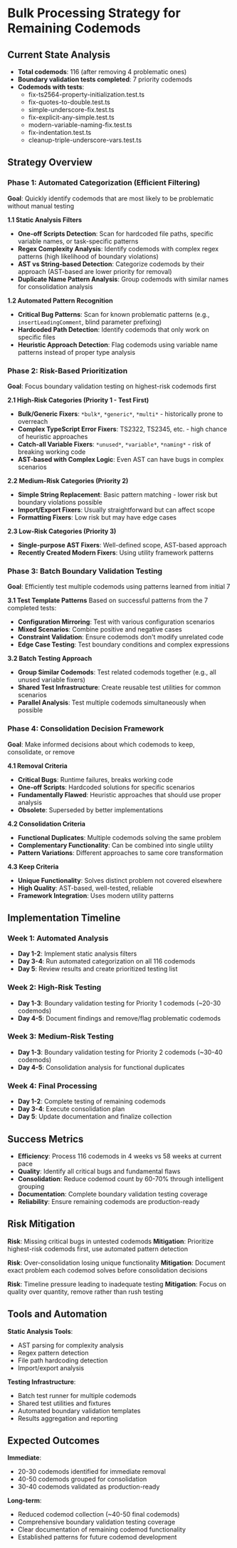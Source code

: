 # Bulk Processing Strategy for Remaining Codemods

## Current State Analysis

- **Total codemods**: 116 (after removing 4 problematic ones)
- **Boundary validation tests completed**: 7 priority codemods
- **Codemods with tests**: 
  - fix-ts2564-property-initialization.test.ts
  - fix-quotes-to-double.test.ts  
  - simple-underscore-fix.test.ts
  - fix-explicit-any-simple.test.ts
  - modern-variable-naming-fix.test.ts
  - fix-indentation.test.ts
  - cleanup-triple-underscore-vars.test.ts

## Strategy Overview

### Phase 1: Automated Categorization (Efficient Filtering)
**Goal**: Quickly identify codemods that are most likely to be problematic without manual testing

**1.1 Static Analysis Filters**
- **One-off Scripts Detection**: Scan for hardcoded file paths, specific variable names, or task-specific patterns
- **Regex Complexity Analysis**: Identify codemods with complex regex patterns (high likelihood of boundary violations)
- **AST vs String-based Detection**: Categorize codemods by their approach (AST-based are lower priority for removal)
- **Duplicate Name Pattern Analysis**: Group codemods with similar names for consolidation analysis

**1.2 Automated Pattern Recognition**
- **Critical Bug Patterns**: Scan for known problematic patterns (e.g., `insertLeadingComment`, blind parameter prefixing)
- **Hardcoded Path Detection**: Identify codemods that only work on specific files
- **Heuristic Approach Detection**: Flag codemods using variable name patterns instead of proper type analysis

### Phase 2: Risk-Based Prioritization
**Goal**: Focus boundary validation testing on highest-risk codemods first

**2.1 High-Risk Categories (Priority 1 - Test First)**
- **Bulk/Generic Fixers**: `*bulk*`, `*generic*`, `*multi*` - historically prone to overreach
- **Complex TypeScript Error Fixers**: TS2322, TS2345, etc. - high chance of heuristic approaches
- **Catch-all Variable Fixers**: `*unused*`, `*variable*`, `*naming*` - risk of breaking working code
- **AST-based with Complex Logic**: Even AST can have bugs in complex scenarios

**2.2 Medium-Risk Categories (Priority 2)**
- **Simple String Replacement**: Basic pattern matching - lower risk but boundary violations possible
- **Import/Export Fixers**: Usually straightforward but can affect scope
- **Formatting Fixers**: Low risk but may have edge cases

**2.3 Low-Risk Categories (Priority 3)**
- **Single-purpose AST Fixers**: Well-defined scope, AST-based approach
- **Recently Created Modern Fixers**: Using utility framework patterns

### Phase 3: Batch Boundary Validation Testing
**Goal**: Efficiently test multiple codemods using patterns learned from initial 7

**3.1 Test Template Patterns**
Based on successful patterns from the 7 completed tests:
- **Configuration Mirroring**: Test with various configuration scenarios
- **Mixed Scenarios**: Combine positive and negative cases
- **Constraint Validation**: Ensure codemods don't modify unrelated code
- **Edge Case Testing**: Test boundary conditions and complex expressions

**3.2 Batch Testing Approach**
- **Group Similar Codemods**: Test related codemods together (e.g., all unused variable fixers)
- **Shared Test Infrastructure**: Create reusable test utilities for common scenarios
- **Parallel Analysis**: Test multiple codemods simultaneously when possible

### Phase 4: Consolidation Decision Framework
**Goal**: Make informed decisions about which codemods to keep, consolidate, or remove

**4.1 Removal Criteria**
- **Critical Bugs**: Runtime failures, breaks working code
- **One-off Scripts**: Hardcoded solutions for specific scenarios
- **Fundamentally Flawed**: Heuristic approaches that should use proper analysis
- **Obsolete**: Superseded by better implementations

**4.2 Consolidation Criteria**
- **Functional Duplicates**: Multiple codemods solving the same problem
- **Complementary Functionality**: Can be combined into single utility
- **Pattern Variations**: Different approaches to same core transformation

**4.3 Keep Criteria**
- **Unique Functionality**: Solves distinct problem not covered elsewhere
- **High Quality**: AST-based, well-tested, reliable
- **Framework Integration**: Uses modern utility patterns

## Implementation Timeline

### Week 1: Automated Analysis
- **Day 1-2**: Implement static analysis filters
- **Day 3-4**: Run automated categorization on all 116 codemods
- **Day 5**: Review results and create prioritized testing list

### Week 2: High-Risk Testing
- **Day 1-3**: Boundary validation testing for Priority 1 codemods (~20-30 codemods)
- **Day 4-5**: Document findings and remove/flag problematic codemods

### Week 3: Medium-Risk Testing
- **Day 1-3**: Boundary validation testing for Priority 2 codemods (~30-40 codemods)
- **Day 4-5**: Consolidation analysis for functional duplicates

### Week 4: Final Processing
- **Day 1-2**: Complete testing of remaining codemods
- **Day 3-4**: Execute consolidation plan
- **Day 5**: Update documentation and finalize collection

## Success Metrics

- **Efficiency**: Process 116 codemods in 4 weeks vs 58 weeks at current pace
- **Quality**: Identify all critical bugs and fundamental flaws
- **Consolidation**: Reduce codemod count by 60-70% through intelligent grouping
- **Documentation**: Complete boundary validation testing coverage
- **Reliability**: Ensure remaining codemods are production-ready

## Risk Mitigation

**Risk**: Missing critical bugs in untested codemods
**Mitigation**: Prioritize highest-risk codemods first, use automated pattern detection

**Risk**: Over-consolidation losing unique functionality
**Mitigation**: Document exact problem each codemod solves before consolidation decisions

**Risk**: Timeline pressure leading to inadequate testing
**Mitigation**: Focus on quality over quantity, remove rather than rush testing

## Tools and Automation

**Static Analysis Tools**:
- AST parsing for complexity analysis
- Regex pattern detection
- File path hardcoding detection
- Import/export analysis

**Testing Infrastructure**:
- Batch test runner for multiple codemods
- Shared test utilities and fixtures
- Automated boundary validation templates
- Results aggregation and reporting

## Expected Outcomes

**Immediate**: 
- 20-30 codemods identified for immediate removal
- 40-50 codemods grouped for consolidation
- 30-40 codemods validated as production-ready

**Long-term**:
- Reduced codemod collection (~40-50 final codemods)
- Comprehensive boundary validation testing coverage
- Clear documentation of remaining codemod functionality
- Established patterns for future codemod development 
